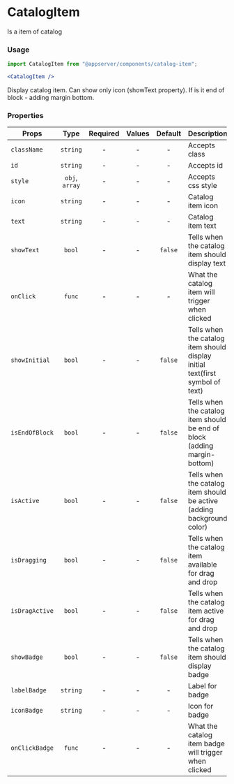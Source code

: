 # CatalogItem

Is a item of catalog

### Usage

```js
import CatalogItem from "@appserver/components/catalog-item";
```

```jsx
<CatalogItem />
```

Display catalog item. Can show only icon (showText property). If is it end of block - adding margin bottom.

### Properties

| Props          |      Type      | Required | Values | Default | Description                                                                   |
| -------------- | :------------: | :------: | :----: | :-----: | ----------------------------------------------------------------------------- |
| `className`    |    `string`    |    -     |   -    |    -    | Accepts class                                                                 |
| `id`           |    `string`    |    -     |   -    |    -    | Accepts id                                                                    |
| `style`        | `obj`, `array` |    -     |   -    |    -    | Accepts css style                                                             |
| `icon`         |    `string`    |    -     |   -    |    -    | Catalog item icon                                                             |
| `text`         |    `string`    |    -     |   -    |    -    | Catalog item text                                                             |
| `showText`     |     `bool`     |    -     |   -    | `false` | Tells when the catalog item should display text                               |
| `onClick`      |     `func`     |    -     |   -    |    -    | What the catalog item will trigger when clicked                               |
| `showInitial`  |     `bool`     |    -     |   -    | `false` | Tells when the catalog item should display initial text(first symbol of text) |
| `isEndOfBlock` |     `bool`     |    -     |   -    | `false` | Tells when the catalog item should be end of block (adding margin-bottom)     |
| `isActive`     |     `bool`     |    -     |   -    | `false` | Tells when the catalog item should be active (adding background color)        |
| `isDragging`   |     `bool`     |    -     |   -    | `false` | Tells when the catalog item available for drag and drop                       |
| `isDragActive` |     `bool`     |    -     |   -    | `false` | Tells when the catalog item active for drag and drop                          |
| `showBadge`    |     `bool`     |    -     |   -    | `false` | Tells when the catalog item should display badge                              |
| `labelBadge`   |    `string`    |    -     |   -    |    -    | Label for badge                                                               |
| `iconBadge`    |    `string`    |    -     |   -    |    -    | Icon for badge                                                                |
| `onClickBadge` |     `func`     |    -     |   -    |    -    | What the catalog item badge will trigger when clicked                         |
